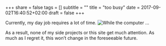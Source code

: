+++
share = false
tags = []
subtitle = ""
title = "too busy"
date = 2017-09-02T16:40:52+02:00
draft = false
+++

Currently, my day job requires a lot of time. 
![While the computer ...][image-1]

<!--more--> 
As a result, none of my side projects or this site get much attention. As much as I regret it, this won’t change in the foreseeable future.

[image-1]:	/images/while_the_computer.jpg "While the computer ..."